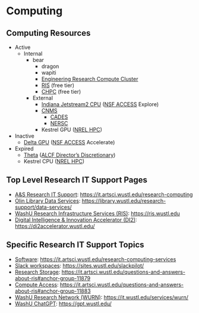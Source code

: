 # Computing

## Computing Resources

* Active
  * Internal
    * bear
      * dragon
      * wapiti
      * [Engineering Research Compute Cluster](https://washu.atlassian.net/wiki/spaces/EIKB/pages/184582522/Research+Compute+Cluster)
      * [RIS](https://ris.wustl.edu/) (free tier)
      * [CHPC](https://docs.chpc.wustl.edu/) (free tier)
    * External
      * [Indiana Jetstream2 CPU](https://docs.jetstream-cloud.org/) ([NSF ACCESS](https://allocations.access-ci.org/) Explore)
      * [CNMS](https://www.ornl.gov/facility/cnms)
        * [CADES](https://www.cades.ornl.gov/)
        * [NERSC](https://www.nersc.gov/)
      * Kestrel GPU ([NREL HPC](https://www.nrel.gov/hpc/))
* Inactive
  * [Delta GPU](https://docs.ncsa.illinois.edu/systems/delta/en/latest/) ([NSF ACCESS](https://allocations.access-ci.org/) Accelerate)
* Expired
  * [Theta](https://www.alcf.anl.gov/) ([ALCF Director’s Discretionary](https://www.alcf.anl.gov/science/directors-discretionary-allocation-program))
  * Kestrel CPU ([NREL HPC](https://www.nrel.gov/hpc/))

## Top Level Research IT Support Pages

* [A\&S Research IT Support](https://it.artsci.wustl.edu/research-computing): https://it.artsci.wustl.edu/research-computing
* [Olin Library Data Services](https://library.wustl.edu/research-support/data-services/): https://library.wustl.edu/research-support/data-services/
* [WashU Research Infrastructure Services (RIS)](https://ris.wustl.edu): https://ris.wustl.edu
* [Digital Intelligence & Innovation Accelerator (DI2)](https://di2accelerator.wustl.edu/): https://di2accelerator.wustl.edu/

## Specific Research IT Support Topics

* [﻿﻿Software](https://it.artsci.wustl.edu/research-computing-services): https://it.artsci.wustl.edu/research-computing-services
* [Slack workspaces](https://sites.wustl.edu/slackpilot/): https://sites.wustl.edu/slackpilot/
* [Research Storage](https://it.artsci.wustl.edu/questions-and-answers-about-ris#anchor-group-11879): https://it.artsci.wustl.edu/questions-and-answers-about-ris#anchor-group-11879
* [Compute Access](https://it.artsci.wustl.edu/questions-and-answers-about-ris#anchor-group-11883): https://it.artsci.wustl.edu/questions-and-answers-about-ris#anchor-group-11883
* [WashU Research Network (WURN)](https://it.wustl.edu/services/wurn/): https://it.wustl.edu/services/wurn/
* [WashU ChatGPT](https://gpt.wustl.edu/): https://gpt.wustl.edu/
